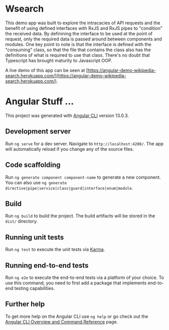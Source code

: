 # Wsearch

This demo app was built to explore the intracacies of API requests and the benefit of using defined interfaces with RxJS and RxJS pipes to "condition" the received data.  By definining the interface to be used at the point of request, only the required data is passed around between components and modules.  One key point to note is that the interface is defined with the "consuming" class, so that the file that contains the class also has the definitions of what is required to use that class.  There's no doubt that Typescript has brought maturity to Javascript OOP.

A live demo of this app can be seen at [https://angular-demo-wikipedia-search.herokuapp.com/](https://angular-demo-wikipedia-search.herokuapp.com/).

# Angular Stuff ...

This project was generated with [Angular CLI](https://github.com/angular/angular-cli) version 13.0.3.

## Development server

Run `ng serve` for a dev server. Navigate to `http://localhost:4200/`. The app will automatically reload if you change any of the source files.

## Code scaffolding

Run `ng generate component component-name` to generate a new component. You can also use `ng generate directive|pipe|service|class|guard|interface|enum|module`.

## Build

Run `ng build` to build the project. The build artifacts will be stored in the `dist/` directory.

## Running unit tests

Run `ng test` to execute the unit tests via [Karma](https://karma-runner.github.io).

## Running end-to-end tests

Run `ng e2e` to execute the end-to-end tests via a platform of your choice. To use this command, you need to first add a package that implements end-to-end testing capabilities.

## Further help

To get more help on the Angular CLI use `ng help` or go check out the [Angular CLI Overview and Command Reference](https://angular.io/cli) page.
